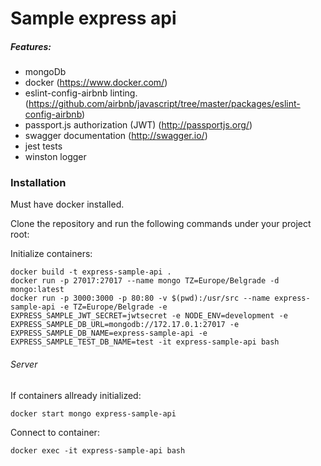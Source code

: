 # Sample express api

##### Features:
* mongoDb
* docker (https://www.docker.com/)
* eslint-config-airbnb linting. (https://github.com/airbnb/javascript/tree/master/packages/eslint-config-airbnb)
* passport.js authorization (JWT)  (http://passportjs.org/)
* swagger documentation (http://swagger.io/)
* jest tests
* winston logger

### Installation

Must have docker installed.

Clone the repository and run the following commands under your project root:

Initialize containers:

```shell
docker build -t express-sample-api .
docker run -p 27017:27017 --name mongo TZ=Europe/Belgrade -d mongo:latest
docker run -p 3000:3000 -p 80:80 -v $(pwd):/usr/src --name express-sample-api -e TZ=Europe/Belgrade -e EXPRESS_SAMPLE_JWT_SECRET=jwtsecret -e NODE_ENV=development -e EXPRESS_SAMPLE_DB_URL=mongodb://172.17.0.1:27017 -e EXPRESS_SAMPLE_DB_NAME=express-sample-api -e EXPRESS_SAMPLE_TEST_DB_NAME=test -it express-sample-api bash
```

###### Server

If containers allready initialized:
```
docker start mongo express-sample-api
```

Connect to container:
```
docker exec -it express-sample-api bash
```
